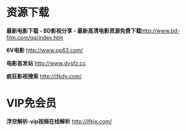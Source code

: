 # 资源下载

**最新电影下载 - BD影视分享 - 最新高清电影资源免费下载**http://www.bd-film.com/gq/index.htm

**6V电影** http://www.pp63.com/

**电影首发站** http://www.dysfz.cc

**疯狂影视搜索** http://ifkdy.com/


# VIP免会员

**浮空解析-vip视频在线解析** http://ifkjx.com/
